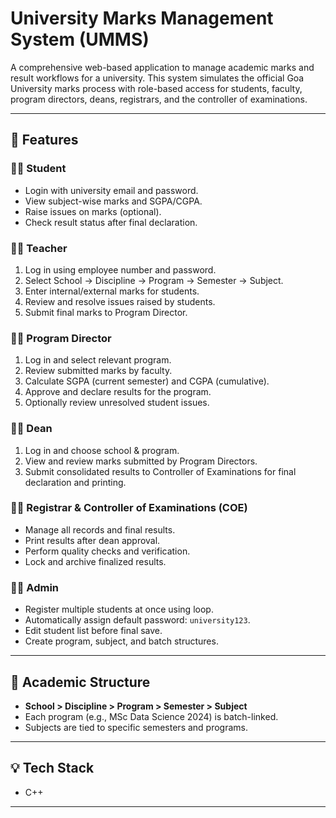 # University Marks Management System (UMMS)

A comprehensive web-based application to manage academic marks and result workflows for a university. This system simulates the official Goa University marks process with role-based access for students, faculty, program directors, deans, registrars, and the controller of examinations.

---

## 🔧 Features

### 🧑‍🎓 Student
- Login with university email and password.
- View subject-wise marks and SGPA/CGPA.
- Raise issues on marks (optional).
- Check result status after final declaration.

### 👩‍🏫 Teacher
1. Log in using employee number and password.
2. Select School → Discipline → Program → Semester → Subject.
3. Enter internal/external marks for students.
4. Review and resolve issues raised by students.
5. Submit final marks to Program Director.

### 🧑‍💼 Program Director
1. Log in and select relevant program.
2. Review submitted marks by faculty.
3. Calculate SGPA (current semester) and CGPA (cumulative).
4. Approve and declare results for the program.
5. Optionally review unresolved student issues.

### 👨‍💼 Dean
1. Log in and choose school & program.
2. View and review marks submitted by Program Directors.
3. Submit consolidated results to Controller of Examinations for final declaration and printing.

### 🧑‍💻 Registrar & Controller of Examinations (COE)
- Manage all records and final results.
- Print results after dean approval.
- Perform quality checks and verification.
- Lock and archive finalized results.

### 👨‍💼 Admin
- Register multiple students at once using loop.
- Automatically assign default password: `university123`.
- Edit student list before final save.
- Create program, subject, and batch structures.

---

## 🏫 Academic Structure

- **School > Discipline > Program > Semester > Subject**
- Each program (e.g., MSc Data Science 2024) is batch-linked.
- Subjects are tied to specific semesters and programs.

---

## 💡 Tech Stack

- C++

---

